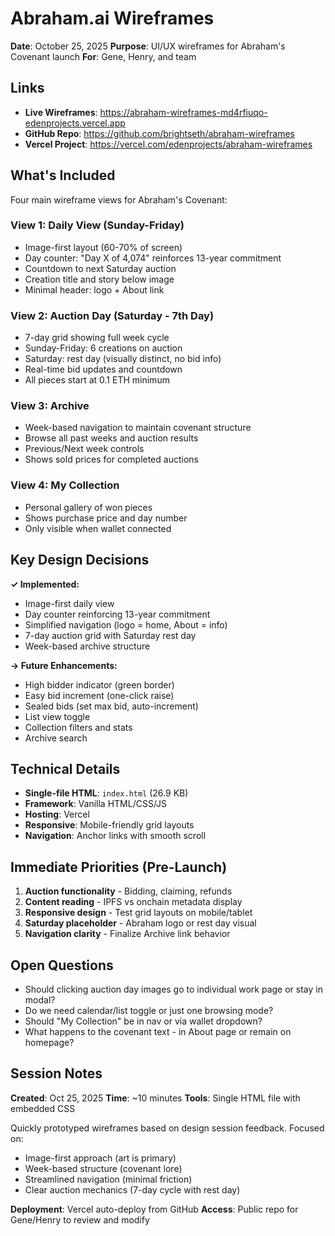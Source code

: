 # Abraham.ai Wireframes

**Date**: October 25, 2025
**Purpose**: UI/UX wireframes for Abraham's Covenant launch
**For**: Gene, Henry, and team

## Links

- **Live Wireframes**: https://abraham-wireframes-md4rfiuqo-edenprojects.vercel.app
- **GitHub Repo**: https://github.com/brightseth/abraham-wireframes
- **Vercel Project**: https://vercel.com/edenprojects/abraham-wireframes

## What's Included

Four main wireframe views for Abraham's Covenant:

### View 1: Daily View (Sunday-Friday)
- Image-first layout (60-70% of screen)
- Day counter: "Day X of 4,074" reinforces 13-year commitment
- Countdown to next Saturday auction
- Creation title and story below image
- Minimal header: logo + About link

### View 2: Auction Day (Saturday - 7th Day)
- 7-day grid showing full week cycle
- Sunday-Friday: 6 creations on auction
- Saturday: rest day (visually distinct, no bid info)
- Real-time bid updates and countdown
- All pieces start at 0.1 ETH minimum

### View 3: Archive
- Week-based navigation to maintain covenant structure
- Browse all past weeks and auction results
- Previous/Next week controls
- Shows sold prices for completed auctions

### View 4: My Collection
- Personal gallery of won pieces
- Shows purchase price and day number
- Only visible when wallet connected

## Key Design Decisions

**✓ Implemented:**
- Image-first daily view
- Day counter reinforcing 13-year commitment
- Simplified navigation (logo = home, About = info)
- 7-day auction grid with Saturday rest day
- Week-based archive structure

**→ Future Enhancements:**
- High bidder indicator (green border)
- Easy bid increment (one-click raise)
- Sealed bids (set max bid, auto-increment)
- List view toggle
- Collection filters and stats
- Archive search

## Technical Details

- **Single-file HTML**: `index.html` (26.9 KB)
- **Framework**: Vanilla HTML/CSS/JS
- **Hosting**: Vercel
- **Responsive**: Mobile-friendly grid layouts
- **Navigation**: Anchor links with smooth scroll

## Immediate Priorities (Pre-Launch)

1. **Auction functionality** - Bidding, claiming, refunds
2. **Content reading** - IPFS vs onchain metadata display
3. **Responsive design** - Test grid layouts on mobile/tablet
4. **Saturday placeholder** - Abraham logo or rest day visual
5. **Navigation clarity** - Finalize Archive link behavior

## Open Questions

- Should clicking auction day images go to individual work page or stay in modal?
- Do we need calendar/list toggle or just one browsing mode?
- Should "My Collection" be in nav or via wallet dropdown?
- What happens to the covenant text - in About page or remain on homepage?

## Session Notes

**Created**: Oct 25, 2025
**Time**: ~10 minutes
**Tools**: Single HTML file with embedded CSS

Quickly prototyped wireframes based on design session feedback. Focused on:
- Image-first approach (art is primary)
- Week-based structure (covenant lore)
- Streamlined navigation (minimal friction)
- Clear auction mechanics (7-day cycle with rest day)

**Deployment**: Vercel auto-deploy from GitHub
**Access**: Public repo for Gene/Henry to review and modify
